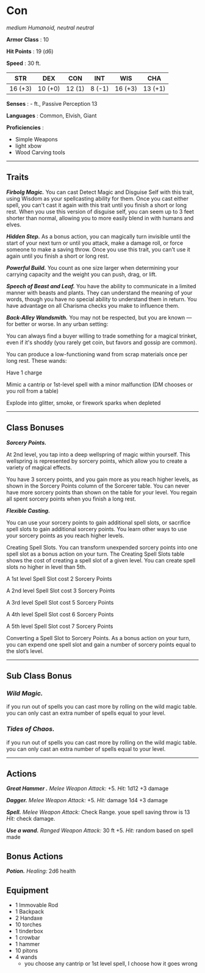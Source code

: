 # Con

_medium Humanoid, neutral neutral_

**Armor Class** : 10

**Hit Points** : 19 (d6)

**Speed** : 30 ft.

|   STR   |   DEX   |  CON   |  INT   |   WIS   |   CHA   |
| :-----: | :-----: | :----: | :----: | :-----: | :-----: |
| 16 (+3) | 10 (+0) | 12 (1) | 8 (-1) | 16 (+3) | 13 (+1) |

**Senses** : - ft., Passive Perception 13

**Languages** : Common, Elvish, Giant

**Proficiencies** :

- Simple Weapons
- light xbow
- Wood Carving tools

---

## Traits

**_Firbolg Magic._** You can cast Detect Magic and Disguise Self with this trait, using Wisdom as your spellcasting ability for them. Once you cast either spell, you can't cast it again with this trait until you finish a short or long rest. When you use this version of disguise self, you can seem up to 3 feet shorter than normal, allowing you to more easily blend in with humans and elves.

**_Hidden Step._** As a bonus action, you can magically turn invisible until the start of your next turn or until you attack, make a damage roll, or force someone to make a saving throw. Once you use this trait, you can't use it again until you finish a short or long rest.

**_Powerful Build._** You count as one size larger when determining your carrying capacity and the weight you can push, drag, or lift.

**_Speech of Beast and Leaf._** You have the ability to communicate in a limited manner with beasts and plants. They can understand the meaning of your words, though you have no special ability to understand them in return. You have advantage on all Charisma checks you make to influence them.

**_Back-Alley Wandsmith._** You may not be respected, but you are known — for better or worse. In any urban setting:

You can always find a buyer willing to trade something for a magical trinket, even if it's shoddy (you rarely get coin, but favors and gossip are common).

You can produce a low-functioning wand from scrap materials once per long rest. These wands:

Have 1 charge

Mimic a cantrip or 1st-level spell with a minor malfunction (DM chooses or you roll from a table)

Explode into glitter, smoke, or firework sparks when depleted

---

## Class Bonuses

**_Sorcery Points._**

At 2nd level, you tap into a deep wellspring of magic within yourself. This wellspring is represented by sorcery points, which allow you to create a variety of magical effects.

You have 3 sorcery points, and you gain more as you reach higher levels, as shown in the Sorcery Points column of the Sorcerer table. You can never have more sorcery points than shown on the table for your level. You regain all spent sorcery points when you finish a long rest.

**_Flexible Casting._**

You can use your sorcery points to gain additional spell slots, or sacrifice spell slots to gain additional sorcery points. You learn other ways to use your sorcery points as you reach higher levels.

Creating Spell Slots. You can transform unexpended sorcery points into one spell slot as a bonus action on your turn. The Creating Spell Slots table shows the cost of creating a spell slot of a given level. You can create spell slots no higher in level than 5th.

A 1st level Spell Slot cost 2 Sorcery Points

A 2nd level Spell Slot cost 3 Sorcery Points

A 3rd level Spell Slot cost 5 Sorcery Points

A 4th level Spell Slot cost 6 Sorcery Points

A 5th level Spell Slot cost 7 Sorcery Points

Converting a Spell Slot to Sorcery Points. As a bonus action on your turn, you can expend one spell slot and gain a number of sorcery points equal to the slot’s level.

---

## Sub Class Bonus

### **_Wild Magic._**

if you run out of spells you can cast more by rolling on the wild magic table. you can only cast an extra number of spells equal to your level.

### **_Tides of Chaos._**

if you run out of spells you can cast more by rolling on the wild magic table. you can only cast an extra number of spells equal to your level.

---

## Actions

**_Great Hammer ._** _Melee Weapon Attack:_ +5. _Hit:_ 1d12 +3 damage

**_Dagger._** _Melee Weapon Attack:_ +5. _Hit:_ damage 1d4 +3 damage

**_Spell._** _Melee Weapon Attack:_ Check Range. youe spell saving throw is 13 _Hit:_ check damage.

**_Use a wand._** _Ranged Weapon Attack:_ 30 ft +5. _Hit:_ random based on spell made

## Bonus Actions

**_Potion._** _Healing:_ 2d6 health

## Equipment

- 1 Immovable Rod
- 1 Backpack
- 2 Handaxe
- 10 torches
- 1 tinderbox
- 1 crowbar
- 1 hammer
- 10 pitons
- 4 wands
  - you choose any cantrip or 1st level spell, I choose how it goes wrong
